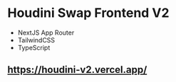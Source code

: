# Houdini Swap Frontend V2
- NextJS App Router
- TailwindCSS
- TypeScript

## https://houdini-v2.vercel.app/

